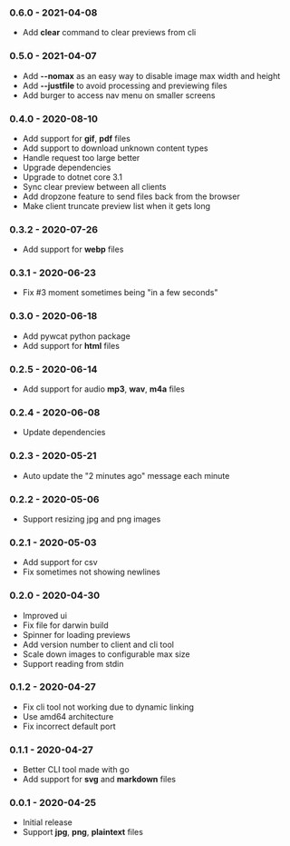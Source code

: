### 0.6.0 - 2021-04-08
* Add **clear** command to clear previews from cli

### 0.5.0 - 2021-04-07
* Add **--nomax** as an easy way to disable image max width and height
* Add **--justfile** to avoid processing and previewing files
* Add burger to access nav menu on smaller screens

### 0.4.0 - 2020-08-10
* Add support for **gif**, **pdf** files
* Add support to download unknown content types
* Handle request too large better
* Upgrade dependencies
* Upgrade to dotnet core 3.1
* Sync clear preview between all clients
* Add dropzone feature to send files back from the browser
* Make client truncate preview list when it gets long

### 0.3.2 - 2020-07-26
* Add support for **webp** files

### 0.3.1 - 2020-06-23
* Fix #3 moment sometimes being "in a few seconds"

### 0.3.0 - 2020-06-18
* Add pywcat python package
* Add support for **html** files

### 0.2.5 - 2020-06-14
* Add support for audio **mp3**, **wav**, **m4a** files

### 0.2.4 - 2020-06-08
* Update dependencies

### 0.2.3 - 2020-05-21
* Auto update the "2 minutes ago" message each minute

### 0.2.2 - 2020-05-06
* Support resizing jpg and png images

### 0.2.1 - 2020-05-03
* Add support for csv
* Fix sometimes not showing newlines

### 0.2.0 - 2020-04-30
* Improved ui
* Fix file for darwin build
* Spinner for loading previews
* Add version number to client and cli tool
* Scale down images to configurable max size
* Support reading from stdin

### 0.1.2 - 2020-04-27
* Fix cli tool not working due to dynamic linking
* Use amd64 architecture
* Fix incorrect default port

### 0.1.1 - 2020-04-27
* Better CLI tool made with go
* Add support for **svg** and **markdown** files

### 0.0.1 - 2020-04-25
* Initial release
* Support **jpg**, **png**, **plaintext** files